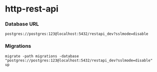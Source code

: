 # http-rest-api


### Database URL
```
postgres://postgres:123@localhost:5432/restapi_dev?sslmode=disable
```

### Migrations
```
migrate -path migrations -database "postgres://postgres:123@localhost:5432/restapi_dev?sslmode=disable" up
```
